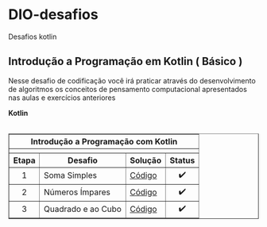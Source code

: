# DIO-desafios
Desafios kotlin


## Introdução a Programação em Kotlin ( Básico )

<p>Nesse desafio de codificação você irá praticar através do desenvolvimento de algoritmos os conceitos de pensamento computacional apresentados nas aulas e exercícios anteriores</p>

<div>
    <summary><strong>Kotlin</strong></summary>
    <br />
    <div align="left">
        <!-- Introdução a Programação com Kotlin -->
        <table border=1>
            <tr>
                <th colspan="4">Introdução a Programação com Kotlin</th>
            </tr>
            <tr>
                <th colspan="4"></th>
            </tr>
            <tr>
                <th>Etapa</th>
                <th>Desafio</th>
                <th>Solução</th>
                <th>Status</th>
            </tr>
            <tr>
                <td align="center">1</td>
                <td>Soma Simples</td>
                <td><a href="https://github.com/brunoemferreira/DIO-desafios/blob/main/Desafios/Kotlin/Soma.kt">Código</a></td>
                <td align="center">✔️</td>
            </tr>
            <tr>
                <td align="center">2</td>
                <td>Números Ímpares</td>
                <td><a href="https://github.com/brunoemferreira/DIO-desafios/blob/main/Desafios/Kotlin/NumerosImpares.kt">Código</a></td>
                <td align="center">✔️</td>
            </tr>
            <tr>
                <td align="center">3</td>
                <td>Quadrado e ao Cubo</td>
                <td><a href="https://github.com/brunoemferreira/DIO-desafios/blob/main/Desafios/Kotlin/QuadradoeaoCubo.kt">Código</a></td>
                <td align="center">✔️</td>
        </table>
      </div>
</div>

